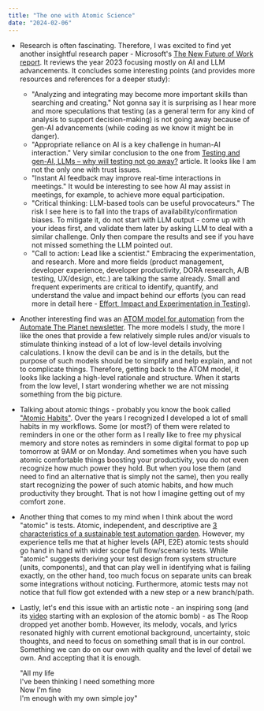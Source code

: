 ```yaml
---
title: "The one with Atomic Science"
date: "2024-02-06"
---
```


- Research is often fascinating. Therefore, I was excited to find yet another insightful research paper - Microsoft's [The New Future of Work report](https://www.microsoft.com/en-us/research/project/the-new-future-of-work/overview/). It reviews the year 2023 focusing mostly on AI and LLM advancements. It concludes some interesting points (and provides more resources and references for a deeper study):
    - "Analyzing and integrating may become more important skills than searching and creating." Not gonna say it is surprising as I hear more and more speculations that testing (as a general term for any kind of analysis to support decision-making) is not going away because of gen-AI advancements (while coding as we know it might be in danger).
    - "Appropriate reliance on AI is a key challenge in human-AI interaction." Very similar conclusion to the one from [Testing and gen-AI, LLMs – why will testing not go away?](/testing-and-gen-ai-llms-why-will-testing-not-go-away/) article. It looks like I am not the only one with trust issues.
    - "Instant AI feedback may improve real-time interactions in meetings." It would be interesting to see how AI may assist in meetings, for example, to achieve more equal participation.
    - "Critical thinking: LLM-based tools can be useful provocateurs." The risk I see here is to fall into the traps of availability/confirmation biases. To mitigate it, do not start with LLM output - come up with your ideas first, and validate them later by asking LLM to deal with a similar challenge. Only then compare the results and see if you have not missed something the LLM pointed out.
    - "Call to action: Lead like a scientist." Embracing the experimentation, and research. More and more fields (product management, developer experience, developer productivity, DORA research, A/B testing, UX/design, etc.) are talking the same already. Small and frequent experiments are critical to identify, quantify, and understand the value and impact behind our efforts (you can read more in detail here - [Effort, Impact and Experimentation in Testing](/effort-impact-and-experimentation-in-testing/)).

- Another interesting find was an [ATOM model for automation](https://www.automatetheplanet.com/atom-model-optimization/) from the [Automate The Planet newsletter](https://www.linkedin.com/newsletters/automate-the-planet-weekly-7054059427556929536/). The more models I study, the more I like the ones that provide a few relatively simple rules and/or visuals to stimulate thinking instead of a lot of low-level details involving calculations. I know the devil can be and is in the details, but the purpose of such models should be to simplify and help explain, and not to complicate things. Therefore, getting back to the ATOM model, it looks like lacking a high-level rationale and structure. When it starts from the low level, I start wondering whether we are not missing something from the big picture.

- Talking about atomic things - probably you know the book called ["Atomic Habits"](https://www.amazon.com/Atomic-Habits-Proven-Build-Break/dp/0735211299). Over the years I recognized I developed a lot of small habits in my workflows. Some (or most?) of them were related to reminders in one or the other form as I really like to free my physical memory and store notes as reminders in some digital format to pop up tomorrow at 9AM or on Monday. And sometimes when you have such atomic comfortable things boosting your productivity, you do not even recognize how much power they hold. But when you lose them (and need to find an alternative that is simply not the same), then you really start recognizing the power of such atomic habits, and how much productivity they brought. That is not how I imagine getting out of my comfort zone.

- Another thing that comes to my mind when I think about the word "atomic" is tests. Atomic, independent, and descriptive are [3 characteristics of a sustainable test automation garden](https://medium.com/detesters/characteristics-of-a-sustainable-test-automation-garden-f4132bf12e68). However, my experience tells me that at higher levels (API, E2E) atomic tests should go hand in hand with wider scope full flow/scenario tests. While "atomic" suggests deriving your test design from system structure (units, components), and that can play well in identifying what is failing exactly, on the other hand, too much focus on separate units can break some integrations without noticing. Furthermore, atomic tests may not notice that full flow got extended with a new step or a new branch/path.

- Lastly, let's end this issue with an artistic note - an inspiring song (and its [video](https://www.youtube.com/watch?v=r9O2RNqAYao&ab_channel=THEROOP) starting with an explosion of the atomic bomb) - as The Roop dropped yet another bomb. However, its melody, vocals, and lyrics resonated highly with current emotional background, uncertainty, stoic thoughts, and need to focus on something small that is in our control. Something we can do on our own with quality and the level of detail we own. And accepting that it is enough.  
      
    "All my life  
    I've been thinking I need something more  
    Now I'm fine  
    I'm enough with my own simple joy"
